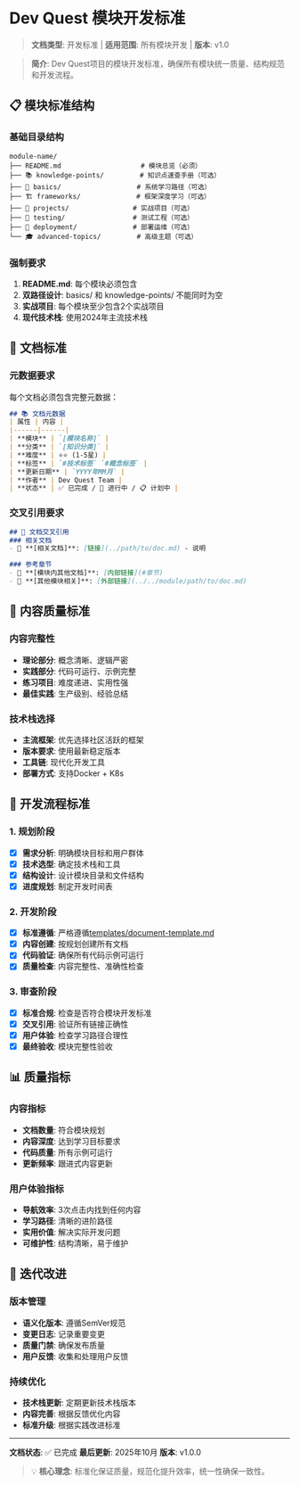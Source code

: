 # Dev Quest 模块开发标准

> **文档类型**: 开发标准 | **适用范围**: 所有模块开发 | **版本**: v1.0

> **简介**: Dev Quest项目的模块开发标准，确保所有模块统一质量、结构规范和开发流程。

## 📋 模块标准结构

### 基础目录结构
```
module-name/
├── README.md                    # 模块总览（必须）
├── 📚 knowledge-points/         # 知识点速查手册（可选）
├── 📖 basics/                   # 系统学习路径（可选）
├── 🏗️ frameworks/              # 框架深度学习（可选）
├── 🚀 projects/                # 实战项目（可选）
├── 🧪 testing/                 # 测试工程（可选）
├── 🚀 deployment/              # 部署运维（可选）
└── 🎓 advanced-topics/         # 高级主题（可选）
```

### 强制要求
1. **README.md**: 每个模块必须包含
2. **双路径设计**: basics/ 和 knowledge-points/ 不能同时为空
3. **实战项目**: 每个模块至少包含2个实战项目
4. **现代技术栈**: 使用2024年主流技术栈

## 📝 文档标准

### 元数据要求
每个文档必须包含完整元数据：
```markdown
## 📚 文档元数据
| 属性 | 内容 |
|------|------|
| **模块** | `[模块名称]` |
| **分类** | `[知识分类]` |
| **难度** | ⭐⭐ (1-5星) |
| **标签** | `#技术标签` `#概念标签` |
| **更新日期** | `YYYY年MM月` |
| **作者** | Dev Quest Team |
| **状态** | ✅ 已完成 / 🚧 进行中 / 📋 计划中 |
```

### 交叉引用要求
```markdown
## 🔄 文档交叉引用
### 相关文档
- 📄 **[相关文档]**: [链接](../path/to/doc.md) - 说明

### 参考章节
- 📖 **[模块内其他文档]**: [内部链接](#章节)
- 📖 **[其他模块相关]**: [外部链接](../../module/path/to/doc.md)
```

## 🎯 内容质量标准

### 内容完整性
- **理论部分**: 概念清晰、逻辑严密
- **实践部分**: 代码可运行、示例完整
- **练习项目**: 难度递进、实用性强
- **最佳实践**: 生产级别、经验总结

### 技术栈选择
- **主流框架**: 优先选择社区活跃的框架
- **版本要求**: 使用最新稳定版本
- **工具链**: 现代化开发工具
- **部署方式**: 支持Docker + K8s

## 🔧 开发流程标准

### 1. 规划阶段
- [x] **需求分析**: 明确模块目标和用户群体
- [x] **技术选型**: 确定技术栈和工具
- [x] **结构设计**: 设计模块目录和文件结构
- [x] **进度规划**: 制定开发时间表

### 2. 开发阶段
- [x] **标准遵循**: 严格遵循[templates/document-template.md](../templates/document-template.md)
- [x] **内容创建**: 按规划创建所有文档
- [x] **代码验证**: 确保所有代码示例可运行
- [x] **质量检查**: 内容完整性、准确性检查

### 3. 审查阶段
- [x] **标准合规**: 检查是否符合模块开发标准
- [x] **交叉引用**: 验证所有链接正确性
- [x] **用户体验**: 检查学习路径合理性
- [x] **最终验收**: 模块完整性验收

## 📊 质量指标

### 内容指标
- **文档数量**: 符合模块规划
- **内容深度**: 达到学习目标要求
- **代码质量**: 所有示例可运行
- **更新频率**: 跟进式内容更新

### 用户体验指标
- **导航效率**: 3次点击内找到任何内容
- **学习路径**: 清晰的进阶路径
- **实用价值**: 解决实际开发问题
- **可维护性**: 结构清晰，易于维护

## 🔄 迭代改进

### 版本管理
- **语义化版本**: 遵循SemVer规范
- **变更日志**: 记录重要变更
- **质量门禁**: 确保发布质量
- **用户反馈**: 收集和处理用户反馈

### 持续优化
- **技术栈更新**: 定期更新技术栈版本
- **内容完善**: 根据反馈优化内容
- **标准升级**: 根据实践改进标准

---

**文档状态**: ✅ 已完成
**最后更新**: 2025年10月
**版本**: v1.0.0

> 💡 **核心理念**: 标准化保证质量，规范化提升效率，统一性确保一致性。